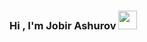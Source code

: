 ### Hi , I'm  Jobir  Ashurov  <img src="h[ttps://www.funimada.com/assets/images/cards/big/hello-7.gif](https://media0.giphy.com/media/l5J29gNr9wszE9zhLp/giphy.gif?cid=6c09b952hxdotow1hd7q0yq38j88gxouha9rj4e1hyx01qry&rid=giphy.gif&ct=ts)" height="30" >

